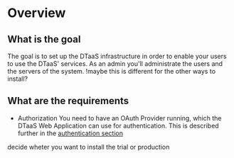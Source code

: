 # Overview
## What is the goal
The goal is to set up the DTaaS infrastructure in order to enable your users to use the DTaaS' services.
As an admin you'll administrate the users and the servers of the system. !maybe this is different for the other ways to install?

## What are the requirements


- Authorization
You need to have an OAuth Provider running, which the DTaaS Web Application can use for authentication. This is described further in the [authentication section]()


decide wheter you want to install the trial or production